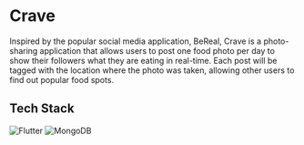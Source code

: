 # Crave

Inspired by the popular social media application, BeReal, Crave is a photo-sharing application that allows users to post one food photo per day to show their followers what they are eating in real-time. Each post will be tagged with the location where the photo was taken, allowing other users to find out popular food spots.

## Tech Stack
![Flutter](https://img.shields.io/badge/Flutter-black.svg?logo=flutter&logoColor=027DFD&style=for-the-badge)
![MongoDB](https://img.shields.io/badge/Mongodb-blue.svg?logo=mongodb&logoColor=green&style=for-the-badge)

